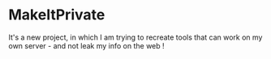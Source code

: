 # MakeItPrivate
It's a new project, in which I am trying to recreate tools that can work on my own server - and not leak my info on the web !

